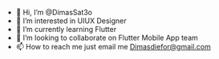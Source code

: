 - 👋 Hi, I’m @DimasSat3o
- 👀 I’m interested in UIUX Designer
- 🌱 I’m currently learning Flutter
- 💞️ I’m looking to collaborate on Flutter Mobile App team
- 📫 How to reach me just email me Dimasdiefor@gmail.com

<!---
DimasSat3o/DimasSat3o is a ✨ special ✨ repository because its `README.md` (this file) appears on your GitHub profile.
You can click the Preview link to take a look at your changes.
--->

